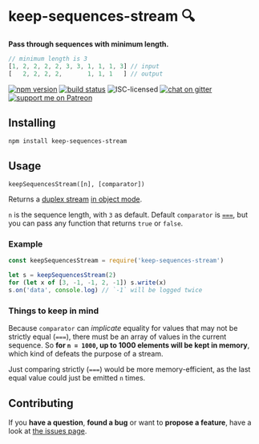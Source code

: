 # keep-sequences-stream 🔍

**Pass through sequences with minimum length.**

```js
// minimum length is 3
[1, 2, 2, 2, 2, 3, 3, 1, 1, 1, 3] // input
[   2, 2, 2, 2,       1, 1, 1   ] // output
```

[![npm version](https://img.shields.io/npm/v/keep-sequences-stream.svg)](https://www.npmjs.com/package/keep-sequences-stream)
[![build status](https://img.shields.io/travis/derhuerst/keep-sequences-stream.svg)](https://travis-ci.org/derhuerst/keep-sequences-stream)
![ISC-licensed](https://img.shields.io/github/license/derhuerst/keep-sequences-stream.svg)
[![chat on gitter](https://badges.gitter.im/derhuerst.svg)](https://gitter.im/derhuerst)
[![support me on Patreon](https://img.shields.io/badge/support%20me-on%20patreon-fa7664.svg)](https://patreon.com/derhuerst)


## Installing

```
npm install keep-sequences-stream
```


## Usage

`keepSequencesStream([n], [comparator])`

Returns a [duplex stream](https://nodejs.org/api/stream.html#stream_class_stream_duplex) [in object mode](https://nodejs.org/api/stream.html#stream_object_mode).

`n` is the sequence length, with `3` as default. Default `comparator` is [`===`](https://developer.mozilla.org/en-US/docs/Web/JavaScript/Reference/Operators/Comparison_Operators#Identity), but you can pass any function that returns `true` or `false`.

### Example

```js
const keepSequencesStream = require('keep-sequences-stream')

let s = keepSequencesStream(2)
for (let x of [3, -1, -1, 2, -1]) s.write(x)
s.on('data', console.log) // `-1` will be logged twice
```

### Things to keep in mind

Because `comparator` can *implicate* equality for values that may not be strictly equal (`===`), there must be an array of values in the current sequence. So **for `n = 1000`, up to 1000 elements will be kept in memory**, which kind of defeats the purpose of a stream.

Just comparing strictly (`===`) would be more memory-efficient, as the last equal value could just be emitted `n` times.


## Contributing

If you **have a question**, **found a bug** or want to **propose a feature**, have a look at [the issues page](https://github.com/derhuerst/keep-sequences-stream/issues).

